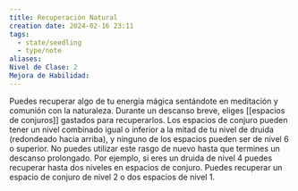 ```yaml
---
title: Recuperación Natural
creation date: 2024-02-16 23:11
tags:
  - state/seedling
  - type/note
aliases: 
Nivel de Clase: 2
Mejora de Habilidad:
---
```

Puedes recuperar algo de tu energía mágica sentándote en meditación y comunión con la
naturaleza. Durante un descanso breve, eliges [[espacios de conjuros]] gastados para recuperarlos. Los espacios de conjuro pueden tener un nivel combinado igual o inferior a la mitad de tu nivel de druida (redondeado hacia arriba), y ninguno de los espacios pueden ser de nivel 6 o superior. No puedes utilizar este rasgo de nuevo hasta que termines un descanso prolongado. 
Por ejemplo, si eres un druida de nivel 4 puedes recuperar hasta dos niveles en espacios de conjuro. Puedes recuperar un espacio de conjuro de nivel 2 o dos espacios de nivel 1.

